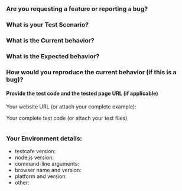 ### Are you requesting a feature or reporting a bug?
<!-- For questions, we strongly recommend StackOverflow for community support. -->


### What is your Test Scenario?
<!-- Describe what you'd like to test. -->


### What is the Current behavior?
<!-- Describe the behavior you see and consider invalid. -->


### What is the Expected behavior?
<!-- Describe what you expected to happen. -->


### How would you reproduce the current behavior (if this is a bug)?
<!-- Describe what we should do to reproduce the behavior you encountered. -->


#### Provide the test code and the tested page URL (if applicable)
<!-- Share a public accessible link to your application or provide a simple app which we can run. -->
 
Your website URL (or attach your complete example):

Your complete test code (or attach your test files)

```js

```
### Your Environment details:
 
* testcafe version:                   <!-- run `testcafe -v` -->
* node.js version:                    <!-- run `node -v` -->
* command-line arguments:  <!-- example: "testcafe ie,chrome -e test.js" -->
* browser name and version: <!-- example: IE 11, Chrome 69, FireFox 100, etc. -->
* platform and version:          <!-- example: "macOS 10.14, Windows, Linux Ubuntu 18.04.1, iOS 12 -->
* other:                                   <!-- any notes you consider important -->

